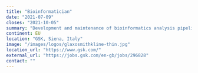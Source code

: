 ```yaml
---
title: "Bioinformatician"
date: "2021-07-09"
closes: "2021-10-05"
summary: "Development and maintenance of bioinformatics analysis pipelines to continuously improve the bioinformatics support available at GSK as well as to provide creative solutions to a wide variety of biological big data challenges using a variety of environments (incl. Linux, Galaxy, DNA-Nexus or any relevant scripting language) for omics analysis."
continent: EU
location: "GSK, Siena, Italy"
image: "/images/logos/glaxosmithkline-thin.jpg"
location_url: "https://www.gsk.com/"
external_url: "https://jobs.gsk.com/en-gb/jobs/296828"
contact: ""
---
```

